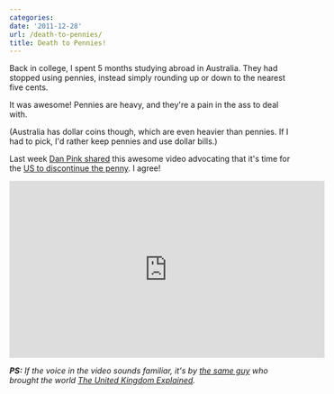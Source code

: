 ```yaml
---
categories:
date: '2011-12-28'
url: /death-to-pennies/
title: Death to Pennies!
---
```


Back in college, I spent 5 months studying abroad in Australia. They had stopped using pennies, instead simply rounding up or down to the nearest five cents.

It was awesome! Pennies are heavy, and they're a pain in the ass to deal with.

(Australia has dollar coins though, which are even heavier than pennies. If I had to pick, I'd rather keep pennies and use dollar bills.)

Last week <a href="http://www.danpink.com/archives/2011/12/death-to-pennies">Dan Pink shared</a> this awesome video advocating that it's time for the <a href="https://www.youtube.com/watch?v=y5UT04p5f7U">US to discontinue the penny</a>. I agree!

<iframe class="alignc" width="560" height="315" src="https://www.youtube.com/embed/y5UT04p5f7U?rel=0" frameborder="0" allowfullscreen></iframe>

<em><strong>PS:</strong> If the voice in the video sounds familiar, it's by <a href="http://blog.cgpgrey.com/">the same guy</a> who brought the world <a href="https://gomakethings.com/the-united-kingdom-explained/">The United Kingdom Explained</a>.</em>